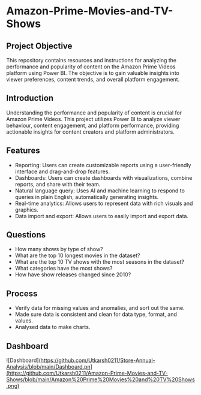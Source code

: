 # Amazon-Prime-Movies-and-TV-Shows
## Project Objective
  This repository contains resources and instructions for analyzing the performance and popularity of content on the Amazon Prime Videos platform using Power BI. The objective is to gain valuable insights into viewer preferences, content trends, and overall platform engagement.
## Introduction
  Understanding the performance and popularity of content is crucial for Amazon Prime Videos. This project utilizes Power BI to analyze viewer behaviour, content engagement, and platform performance, providing actionable insights for content creators and platform administrators.
## Features
  + Reporting: Users can create customizable reports using a user-friendly interface and drag-and-drop features.
  + Dashboards: Users can create dashboards with visualizations, combine reports, and share with their team.
  + Natural language query: Uses AI and machine learning to respond to queries in plain English, automatically generating insights.
  + Real-time analytics: Allows users to represent data with rich visuals and graphics.
  + Data import and export: Allows users to easily import and export data.
## Questions
  + How many shows by type of show?
  + What are the top 10 longest movies in the dataset?
  + What are the top 10 TV shows with the most seasons in the dataset?
  + What categories have the most shows?
  + How have show releases changed since 2010?
## Process
  + Verify data for missing values and anomalies, and sort out the same.
  + Made sure data is consistent and clean for data type, format, and values.
  + Analysed data to make charts.
## Dashboard
  ![Dashboard](https://github.com/Utkarsh0211/Store-Annual-Analysis/blob/main/Dashboard.pn](https://github.com/Utkarsh0211/Amazon-Prime-Movies-and-TV-Shows/blob/main/Amazon%20Prime%20Movies%20and%20TV%20Shows.png) 
